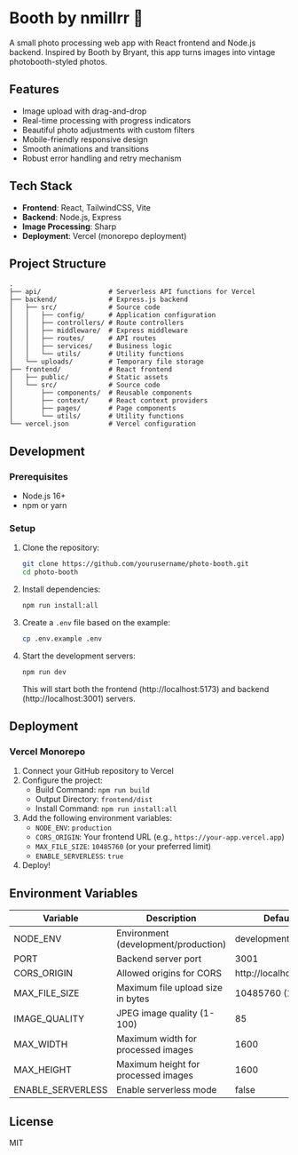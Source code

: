 # Booth by nmillrr 📸

A small photo processing web app with React frontend and Node.js backend. Inspired by Booth by Bryant, this app turns images into vintage photobooth-styled photos.

## Features

- Image upload with drag-and-drop
- Real-time processing with progress indicators
- Beautiful photo adjustments with custom filters
- Mobile-friendly responsive design
- Smooth animations and transitions
- Robust error handling and retry mechanism

## Tech Stack

- **Frontend**: React, TailwindCSS, Vite
- **Backend**: Node.js, Express
- **Image Processing**: Sharp
- **Deployment**: Vercel (monorepo deployment)

## Project Structure

```
.
├── api/                 # Serverless API functions for Vercel
├── backend/             # Express.js backend
│   ├── src/             # Source code
│   │   ├── config/      # Application configuration
│   │   ├── controllers/ # Route controllers
│   │   ├── middleware/  # Express middleware
│   │   ├── routes/      # API routes
│   │   ├── services/    # Business logic
│   │   └── utils/       # Utility functions
│   └── uploads/         # Temporary file storage
├── frontend/            # React frontend
│   ├── public/          # Static assets
│   └── src/             # Source code
│       ├── components/  # Reusable components
│       ├── context/     # React context providers
│       ├── pages/       # Page components
│       └── utils/       # Utility functions
└── vercel.json          # Vercel configuration
```

## Development

### Prerequisites

- Node.js 16+
- npm or yarn

### Setup

1. Clone the repository:
   ```bash
   git clone https://github.com/yourusername/photo-booth.git
   cd photo-booth
   ```

2. Install dependencies:
   ```bash
   npm run install:all
   ```

3. Create a `.env` file based on the example:
   ```bash
   cp .env.example .env
   ```

4. Start the development servers:
   ```bash
   npm run dev
   ```
   This will start both the frontend (http://localhost:5173) and backend (http://localhost:3001) servers.

## Deployment

### Vercel Monorepo

1. Connect your GitHub repository to Vercel
2. Configure the project:
   - Build Command: `npm run build`
   - Output Directory: `frontend/dist`
   - Install Command: `npm run install:all`
3. Add the following environment variables:
   - `NODE_ENV`: `production`
   - `CORS_ORIGIN`: Your frontend URL (e.g., `https://your-app.vercel.app`)
   - `MAX_FILE_SIZE`: `10485760` (or your preferred limit)
   - `ENABLE_SERVERLESS`: `true`
4. Deploy!

## Environment Variables

| Variable | Description | Default |
|----------|-------------|---------|
| NODE_ENV | Environment (development/production) | development |
| PORT | Backend server port | 3001 |
| CORS_ORIGIN | Allowed origins for CORS | http://localhost:5173 |
| MAX_FILE_SIZE | Maximum file upload size in bytes | 10485760 (10MB) |
| IMAGE_QUALITY | JPEG image quality (1-100) | 85 |
| MAX_WIDTH | Maximum width for processed images | 1600 |
| MAX_HEIGHT | Maximum height for processed images | 1600 |
| ENABLE_SERVERLESS | Enable serverless mode | false |

## License

MIT